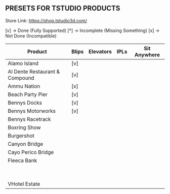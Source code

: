 ## PRESETS FOR TSTUDIO PRODUCTS

Store Link: https://shop.tstudio3d.com/

[v] -> Done (Fully Supported)
[*] -> Incomplete (Missing Something)
[x] -> Not Done (Incompatible)

| Product                           | Blips | Elevators | IPLs  | Sit Anywhere  |
|-----------------------------------|-------|-----------|-------|---------------|
| Alamo Island                      | [v]   |           |       |               |
| Al Dente Restaurant & Compound    | [v]   |           |       |               |
| Ammu Nation                       | [x]   |           |       |               |
| Beach Party Pier                  | [v]   |           |       |               |
| Bennys Docks                      | [v]   |           |       |               |
| Bennys Motorworks                 | [v]   |           |       |               |
| Bennys Racetrack                  |       |           |       |               |
| Boxring Show                      |       |           |       |               |
| Burgershot                        |       |           |       |               |
| Canyon Bridge                     |       |           |       |               |
| Cayo Perico Bridge                |       |           |       |               |
| Fleeca Bank                       |       |           |       |               |
|                                   |       |           |       |               |
|                                   |       |           |       |               |
|                                   |       |           |       |               |
|                                   |       |           |       |               |
|                                   |       |           |       |               |
|                                   |       |           |       |               |
|                                   |       |           |       |               |
|                                   |       |           |       |               |
| VHotel Estate                     |       |           |       |               |